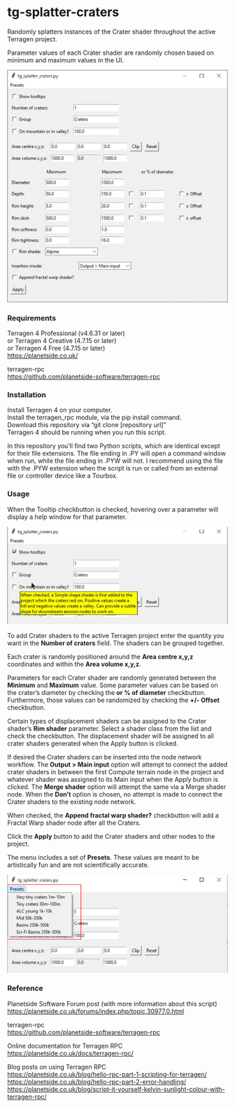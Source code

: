 # tg-splatter-craters
Randomly splatters instances of the Crater shader throughout the active Terragen project.

Parameter values of each Crater shader are randomly chosen based on minimum and maximum values in the UI.

![tg_splatter_craters UI](images/tg_splatter_craters_gui.jpg)

### Requirements
Terragen 4 Professional (v4.6.31 or later) <br>
or Terragen 4 Creative (4.7.15 or later) <br>
or Terragen 4 Free (4.7.15 or later) <br>
https://planetside.co.uk/

terragen-rpc <br>
https://github.com/planetside-software/terragen-rpc

### Installation
Install Terragen 4 on your computer. <br>
Install the terragen_rpc module, via the pip install command. <br>
Download this repository via “git clone [repository url]” <br>
Terragen 4 should be running when you run this script. <br>

In this repository you’ll find two Python scripts, which are identical except for their file extensions.  The file ending in .PY will open a command window when run, while the file ending in .PYW will not.  I recommend using the file with the .PYW extension when the script is run or called from an external file or controller device like a Tourbox.

### Usage
When the Tooltip checkbutton is checked, hovering over a parameter will display a help window for that parameter.

![tg_splatter_craters Tooltips](images/tg_splatter_craters_tooltips.jpg)

To add Crater shaders to the active Terragen project enter the quantity you want in the <b>Number of craters</b> field.  The shaders can be grouped together.

Each crater is randomly positioned around the <b>Area centre x,y,z</b> coordinates and within the <b>Area volume x,y,z</b>.

Parameters for each Crater shader are randomly generated between the <b>Minimum</b> and <b>Maximum</b> value. Some parameter values can be based on the crater’s diameter by checking the <b>or % of diameter</b> checkbutton. Furthermore, those values can be randomized by checking the <b>+/- Offset</b> checkbutton.

Certain types of displacement shaders can be assigned to the Crater shader’s <b>Rim shader</b> parameter.  Select a shader class from the list and check the checkbutton.  The displacement shader will be assigned to all crater shaders generated when the Apply button is clicked.

If desired the Crater shaders can be inserted into the node network workflow. The <b>Output > Main input</b> option will attempt to connect the added crater shaders in between the first Compute terrain node in the project and whatever shader was assigned to its Main input when the Apply button is clicked.  The <b>Merge shader</b> option will attempt the same via a Merge shader node.  When the <b>Don’t</b> option is chosen, no attempt is made to connect the Crater shaders to the existing node network.

When checked, the <b>Append fractal warp shader?</b> checkbutton will add a Fractal Warp shader node after all the Craters.  

Click the <b>Apply</b> button to add the Crater shaders and other nodes to the project.

The menu includes a set of <b>Presets</b>. These values are meant to be artistically fun and are not scientifically accurate.  

![tg_splatter_craters Presets](images/tg_splatter_craters_presets.jpg)

### Reference
Planetside Software Forum post (with more information about this script) <br>
https://planetside.co.uk/forums/index.php/topic,30977.0.html <br>

terragen-rpc <br>
https://github.com/planetside-software/terragen-rpc

Online documentation for Terragen RPC <br>
https://planetside.co.uk/docs/terragen-rpc/

Blog posts on using Terragen RPC <br>
https://planetside.co.uk/blog/hello-rpc-part-1-scripting-for-terragen/ <br>
https://planetside.co.uk/blog/hello-rpc-part-2-error-handling/ <br>
https://planetside.co.uk/blog/script-it-yourself-kelvin-sunlight-colour-with-terragen-rpc/



